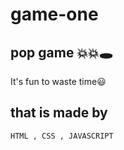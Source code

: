 # game-one
## pop game 💥💥🕳
It's fun to waste time😃
## that is made by
````bash
HTML , CSS , JAVASCRIPT 
````
